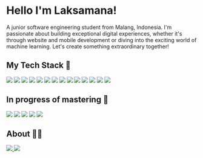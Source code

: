 # Hello I'm Laksamana!
A junior software engineering student from Malang, Indonesia. I'm passionate about building exceptional digital experiences, whether it's through website and mobile development or diving into the exciting world of machine learning. Let's create something extraordinary together!

## My Tech Stack 🔭
<div>
	 <img src="https://img.shields.io/badge/HTML5-E34F26?style=for-the-badge&logo=html5&logoColor=white">
	 <img src="https://img.shields.io/badge/CSS3-1572B6?style=for-the-badge&logo=css3&logoColor=white">
	 <img src="https://img.shields.io/badge/Sass-CC6699?style=for-the-badge&logo=sass&logoColor=white">
	 <img src="https://img.shields.io/badge/Bootstrap-563D7C?style=for-the-badge&logo=bootstrap&logoColor=white">
	 <img src="https://img.shields.io/badge/Tailwind_CSS-38B2AC?style=for-the-badge&logo=tailwind-css&logoColor=white">
	 <img src="https://img.shields.io/badge/JavaScript-323330?style=for-the-badge&logo=javascript&logoColor=F7DF1E">
	 <img src="https://img.shields.io/badge/React-20232A?style=for-the-badge&logo=react&logoColor=61DAFB">
	 <img src="https://img.shields.io/badge/typescript-%23007ACC.svg?style=for-the-badge&logo=typescript&logoColor=white">
	 <img src="https://img.shields.io/badge/next.js-000000?style=for-the-badge&logo=nextdotjs&logoColor=white">
	 <img src="https://img.shields.io/badge/PHP-777BB4?style=for-the-badge&logo=php&logoColor=white">
	 <img src="https://img.shields.io/badge/Laravel-FF2D20?style=for-the-badge&logo=laravel&logoColor=white">
	 <img src="https://img.shields.io/badge/MySQL-005C84?style=for-the-badge&logo=mysql&logoColor=white">
	 <img src="https://img.shields.io/badge/firebase-%23039BE5.svg?style=for-the-badge&logo=firebase">
	 <img src="https://img.shields.io/badge/React_Native-20232A?style=for-the-badge&logo=react&logoColor=61DAFB">
</div>


## In progress of mastering 🌱
<div>
	 <img src="https://img.shields.io/badge/Node.js-339933?style=for-the-badge&logo=nodedotjs&logoColor=white">
	 <img src="https://img.shields.io/badge/python-3670A0?style=for-the-badge&logo=python&logoColor=ffdd54">
	 <img src="https://img.shields.io/badge/dart-%230175C2.svg?style=for-the-badge&logo=dart&logoColor=white">
	 <img src="https://img.shields.io/badge/Flutter-%2302569B.svg?style=for-the-badge&logo=Flutter&logoColor=white">	
	 <img src="https://img.shields.io/badge/java-%23ED8B00.svg?style=for-the-badge&logo=openjdk&logoColor=white">		
</div>


## About 🙋‍♂️
<div>
     <a href="https://www.linkedin.com/in/laksamana-aryaputra/" target="_blank">
	 <img src="https://img.shields.io/badge/linkedin-%230077B5.svg?style=for-the-badge&logo=linkedin&logoColor=white">		
     </a>
     <a href="https://www.instagram.com/laksamanaryaputra" target="_blank">
	 <img src="https://img.shields.io/badge/Instagram-%23E4405F.svg?style=for-the-badge&logo=Instagram&logoColor=white">		
     </a>
</div>



